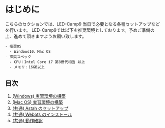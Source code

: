 # はじめに
こちらのセクションでは、LED-Camp9 当日で必要となる各種セットアップなどを行います。
LED-Camp9では以下を推奨環境としております。予めご準備の上、進めて頂きますようお願い致します。

```
- 推奨OS
  - Windows10、Mac OS
- 推奨スペック
  - CPU：Intel Core i7 第8世代相当 以上
  - メモリ：16GB以上
```
## 目次
1. [(Windows) 実習環境の構築](./2_windows_build_programming_environment.md)
2. [(Mac OS) 実習環境の構築](./3_mac_build_programming_environment.md)
3. [(共通) Astah のセットアップ](4_install_astah.md)
4. [(共通) Webots のインストール](5_install_webots.md)
5. [(共通) 動作確認](6_check_setup_completed.md)
